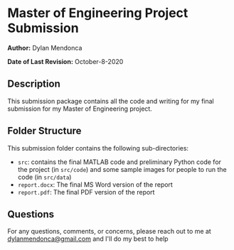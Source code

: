 # Master of Engineering Project Submission

**Author:** Dylan Mendonca

**Date of Last Revision:** October-8-2020

## Description

This submission package contains all the code and writing for my final submission for my Master of Engineering project.

## Folder Structure

This submission folder contains the following sub-directories:

- `src`: contains the final MATLAB code and preliminary Python code for the project (in `src/code`) and some sample images for people to run the code (in `src/data`)
- `report.docx`: The final MS Word version of the report
- `report.pdf`: The final PDF version of the report

## Questions

For any questions, comments, or concerns, please reach out to me at dylanmendonca@gmail.com and I'll do my best to help

